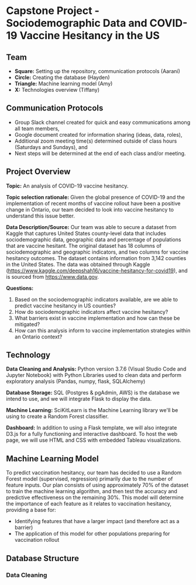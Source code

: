 # Capstone Project - Sociodemographic Data and COVID-19 Vaccine Hesitancy in the US

## Team
* **Square:** Setting up the repository, communication protocols (Aarani)
* **Circle:** Creating the database (Hayden)
* **Triangle:** Machine learning model (Amy)
* **X:** Technologies overview (Tiffany)

## Communication Protocols
* Group Slack channel created for quick and easy communications among all team members,
* Google document created for information sharing (ideas, data, roles),
* Additional zoom meeting time(s) determined outside of class hours (Saturdays and Sundays), and
* Next steps will be determined at the end of each class and/or meeting.

## Project Overview
**Topic:** An analysis of COVID-19 vaccine hesitancy.

**Topic selection rationale:** Given the global presence of COVID-19 and the implementation of recent months of vaccine rollout have been a positive change in Ontario, our team decided to look into vaccine hesitancy to understand this issue better.

**Data Description/Source:** Our team was able to secure a dataset from Kaggle that captures United States county-level data that includes sociodemographic data, geographic data and percentage of populations that are vaccine hesitant. The original dataset has 18 columns of sociodemographic and geographic indicators, and two columns for vaccine hesitancy outcomes. The dataset contains information from 3,142 counties in the United States. The data was obtained through Kaggle (https://www.kaggle.com/deepshah16/vaccine-hesitancy-for-covid19), and is sourced from https://www.data.gov.

**Questions:**
1. Based on the sociodemographic indicators available, are we able to predict vaccine hesitancy in US counties?
2. How do sociodemographic indicators affect vaccine hesitancy?
3. What barriers exist in vaccine implementation and how can these be mitigated?
4. How can this analysis inform to vaccine implementation strategies within an Ontario context?

## Technology
**Data Cleaning and Analysis:** Python version 3.7.6 (Visual Studio Code and Jupyter Notebook) with Python Libraries used to clean data and perform exploratory analysis (Pandas, numpy, flask, SQLAlchemy)

**Database Storage:** SQL (Postgres & pgAdmin, AWS) is the database we intend to use, and we will integrate Flask to display the data.

**Machine Learning:** SciKitLearn is the Machine Learning library we'll be using to create a Random Forest classifier. 

**Dashboard:** In addition to using a Flask template, we will also integrate D3.js for a fully functioning and interactive dashboard. To host the web page, we will use HTML and CSS with embedded Tableau visualizations.

## Machine Learning Model
To predict vaccination hesitancy, our team has decided to use a Random Forest model (supervised, regression) primarily due to the number of feature inputs. Our plan consists of using approximately 70% of the dataset to train the machine learning algorithm, and then test the accuracy and predictive effectiveness on the remaining 30%. This model will determine the importance of each feature as it relates to vaccination hesitancy, providing a base for:
* Identifying features that have a larger impact (and therefore act as a barrier)
* The application of this model for other populations preparing for vaccination rollout

## Database Structure

### Data Cleaning
